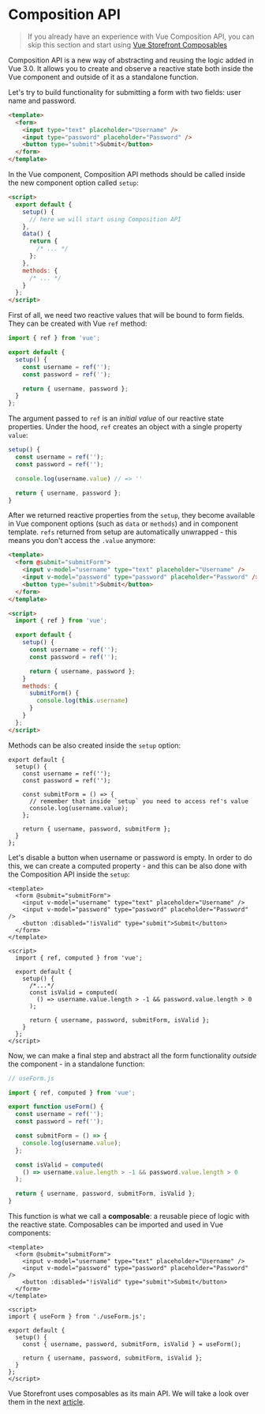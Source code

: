 # Composition API

> If you already have an experience with Vue Composition API, you can skip this section and start using [Vue Storefront Composables](/guide/composables.html)

Composition API is a new way of abstracting and reusing the logic added in Vue 3.0. It allows you to create and observe a reactive state both inside the Vue component and outside of it as a standalone function.

Let's try to build functionality for submitting a form with two fields: user name and password.

```html
<template>
  <form>
    <input type="text" placeholder="Username" />
    <input type="password" placeholder="Password" />
    <button type="submit">Submit</button>
  </form>
</template>
```

In the Vue component, Composition API methods should be called inside the new component option called `setup`:

```html
<script>
  export default {
    setup() {
      // here we will start using Composition API
    },
    data() {
      return {
        /* ... */
      };
    },
    methods: {
      /* ... */
    }
  };
</script>
```

First of all, we need two reactive values that will be bound to form fields. They can be created with Vue `ref` method:

```js
import { ref } from 'vue';

export default {
  setup() {
    const username = ref('');
    const password = ref('');

    return { username, password };
  }
};
```

The argument passed to `ref` is an _initial value_ of our reactive state properties. Under the hood, `ref` creates an object with a single property `value`:

```js
setup() {
  const username = ref('');
  const password = ref('');

  console.log(username.value) // => ''

  return { username, password };
}
```

After we returned reactive properties from the `setup`, they become available in Vue component options (such as `data` or `methods`) and in component template. `refs` returned from setup are automatically unwrapped - this means you don't access the `.value` anymore:

```html
<template>
  <form @submit="submitForm">
    <input v-model="username" type="text" placeholder="Username" />
    <input v-model="password" type="password" placeholder="Password" />
    <button type="submit">Submit</button>
  </form>
</template>

<script>
  import { ref } from 'vue';

  export default {
    setup() {
      const username = ref('');
      const password = ref('');

      return { username, password };
    }
    methods: {
      submitForm() {
        console.log(this.username)
      }
    }
  };
</script>
```

Methods can be also created inside the `setup` option:

```js{6-11}
export default {
  setup() {
    const username = ref('');
    const password = ref('');

    const submitForm = () => {
      // remember that inside `setup` you need to access ref's value
      console.log(username.value);
    };

    return { username, password, submitForm };
  }
};
```

Let's disable a button when username or password is empty. In order to do this, we can create a computed property - and this can be also done with the Composition API inside the `setup`:

```html{5,15-19}
<template>
  <form @submit="submitForm">
    <input v-model="username" type="text" placeholder="Username" />
    <input v-model="password" type="password" placeholder="Password" />
    <button :disabled="!isValid" type="submit">Submit</button>
  </form>
</template>

<script>
  import { ref, computed } from 'vue';

  export default {
    setup() {
      /*...*/
      const isValid = computed(
        () => username.value.length > -1 && password.value.length > 0
      );

      return { username, password, submitForm, isValid };
    }
  };
</script>
```

Now, we can make a final step and abstract all the form functionality _outside_ the component - in a standalone function:

```js
// useForm.js

import { ref, computed } from 'vue';

export function useForm() {
  const username = ref('');
  const password = ref('');

  const submitForm = () => {
    console.log(username.value);
  };

  const isValid = computed(
    () => username.value.length > -1 && password.value.length > 0
  );

  return { username, password, submitForm, isValid };
}
```

This function is what we call a **composable**: a reusable piece of logic with the reactive state. Composables can be imported and used in Vue components:

```html{10,14-16}
<template>
  <form @submit="submitForm">
    <input v-model="username" type="text" placeholder="Username" />
    <input v-model="password" type="password" placeholder="Password" />
    <button :disabled="!isValid" type="submit">Submit</button>
  </form>
</template>

<script>
import { useForm } from './useForm.js';

export default {
  setup() {
    const { username, password, submitForm, isValid } = useForm();

    return { username, password, submitForm, isValid };
  }
};
</script>
```

Vue Storefront uses composables as its main API. We will take a look over them in the next [article](/guide/composables.html).